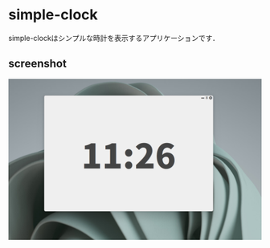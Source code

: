 # simple-clock

simple-clockはシンプルな時計を表示するアプリケーションです．

## screenshot
![screenshot](https://github.com/oonishi-daijiro/simple-clock/blob/master/screenshots/app_scrnshot.png)
